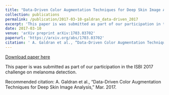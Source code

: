 ```yaml
---
title: "Data-Driven Color Augmentation Techniques for Deep Skin Image Analysis"
collection: publications
permalink: /publication/2017-03-10-galdran_data-driven_2017
excerpt: 'This paper is was submitted as part of our participation in the ISBI 2017 challenge on melanoma detection.'
date: 2017-03-10
venue: 'arXiv preprint arXiv:1703.03702'
paperurl: 'https://arxiv.org/abs/1703.03702'
citation: ' A. Galdran et al., “Data-Driven Color Augmentation Techniques for Deep Skin Image Analysis,” Mar. 2017.'
---
```


<a href='https://arxiv.org/abs/1703.03702'>Download paper here</a>

This paper is was submitted as part of our participation in the ISBI 2017 challenge on melanoma detection.

Recommended citation:  A. Galdran et al., “Data-Driven Color Augmentation Techniques for Deep Skin Image Analysis,” Mar. 2017.